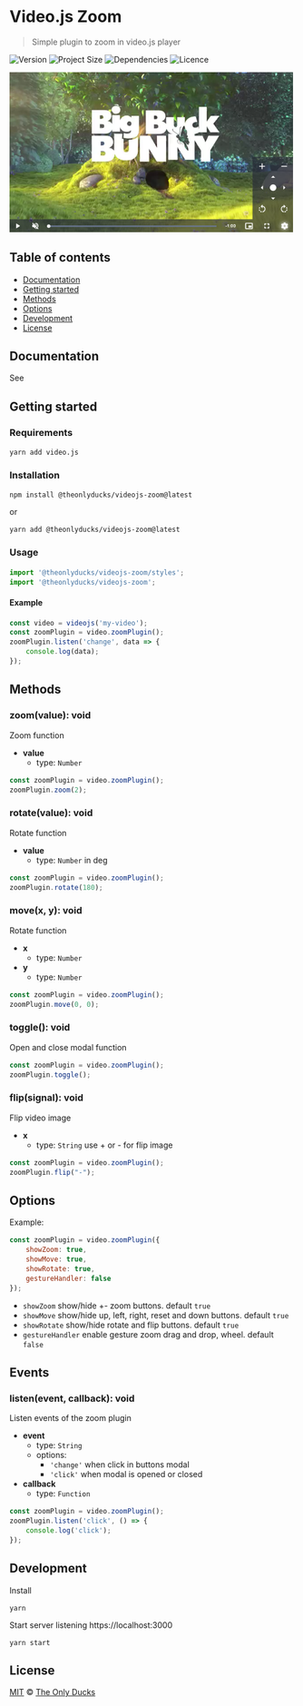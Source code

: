 # Video.js Zoom

> Simple plugin to zoom in video.js player

![Version](https://img.shields.io/github/package-json/v/theonlyducks/videojs-zoom)
![Project Size](https://img.shields.io/bundlephobia/min/@theonlyducks/videojs-zoom@latest)
![Dependencies](https://img.shields.io/github/languages/top/theonlyducks/videojs-zoom)
![Licence](https://img.shields.io/github/license/theonlyducks/videojs-zoom)

<img src="./preview.png" width="500" height="auto">

## Table of contents

- [Documentation](#documentation)
- [Getting started](#getting-started)
- [Methods](#methods)
- [Options](#options)
- [Development](#development)
- [License](#license)

## Documentation

See

## Getting started

### Requirements

```shell
yarn add video.js
```

### Installation

```shell
npm install @theonlyducks/videojs-zoom@latest
```
or
```shell
yarn add @theonlyducks/videojs-zoom@latest
```

### Usage

```js
import '@theonlyducks/videojs-zoom/styles';
import '@theonlyducks/videojs-zoom';
```

#### Example

```js
const video = videojs('my-video');
const zoomPlugin = video.zoomPlugin();
zoomPlugin.listen('change', data => {
	console.log(data);
});
```

## Methods

### zoom(value): void

Zoom function

- **value**
	- type: `Number`
	
```js
const zoomPlugin = video.zoomPlugin();
zoomPlugin.zoom(2);
```

### rotate(value): void

Rotate function

- **value**
	- type: `Number` in deg

```js
const zoomPlugin = video.zoomPlugin();
zoomPlugin.rotate(180);
```

### move(x, y): void

Rotate function

- **x**
	- type: `Number`
- **y**
	- type: `Number`	

```js
const zoomPlugin = video.zoomPlugin();
zoomPlugin.move(0, 0);
```

### toggle(): void

Open and close modal function

```js
const zoomPlugin = video.zoomPlugin();
zoomPlugin.toggle();
```

### flip(signal): void

Flip video image

- **x**
	- type: `String` use + or - for flip image

```js
const zoomPlugin = video.zoomPlugin();
zoomPlugin.flip("-");
```

## Options

Example:
```js
const zoomPlugin = video.zoomPlugin({
	showZoom: true,
	showMove: true,
	showRotate: true,
	gestureHandler: false
});
```

- `showZoom` show/hide +- zoom buttons. default `true`
- `showMove` show/hide up, left, right, reset and down buttons. default `true`
- `showRotate` show/hide rotate and flip buttons. default `true`
- `gestureHandler` enable gesture zoom drag and drop, wheel. default `false`

## Events

### listen(event, callback): void

Listen events of the zoom plugin

- **event**
	- type: `String`
	- options: 
	  - `'change'` when click in buttons modal
	  - `'click'` when modal is opened or closed
- **callback**
	- type: `Function`

```js
const zoomPlugin = video.zoomPlugin();
zoomPlugin.listen('click', () => {
    console.log('click');
});
```

## Development

Install

```shell
yarn
```

Start server listening https://localhost:3000

```shell
yarn start
```

## License

[MIT](https://opensource.org/licenses/MIT) © [The Only Ducks](https://github.com/theonlyducks)
